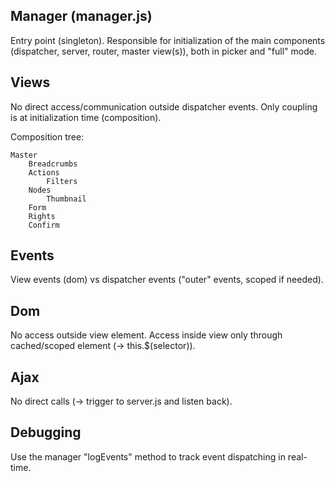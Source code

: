 Manager (manager.js)
--------------------

Entry point (singleton). Responsible for initialization of the main components
(dispatcher, server, router, master view(s)), both in picker and "full" mode.

Views
-----

No direct access/communication outside dispatcher events. Only coupling is at
initialization time (composition).

Composition tree:

    Master
        Breadcrumbs
        Actions
            Filters
        Nodes
            Thumbnail
        Form
        Rights
        Confirm

Events
------

View events (dom) vs dispatcher events ("outer" events, scoped if needed).

Dom
---

No access outside view element. Access inside view only through cached/scoped element (-> this.$(selector)).

Ajax
----

No direct calls (-> trigger to server.js and listen back).

Debugging
---------

Use the manager "logEvents" method to track event dispatching in real-time.
